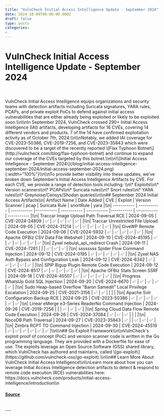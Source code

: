 ```yaml
---
title: "VulnCheck Initial Access Intelligence Update - September 2024"
date: 2024-10-09T00:00:00.000Z
draft: false
type: posts
categories: 
- 
---
```

# VulnCheck Initial Access Intelligence Update - September 2024

<br/>

<br/>
VulnCheck Initial Access Intelligence equips organizations and security teams with detection artifacts including Suricata signatures, YARA rules, PCAPs, and private exploit PoCs to defend against initial access vulnerabilities that are either already being exploited or likely to be exploited soon.\\n\\nIn September 2024, VulnCheck crossed 290+ Initial Access Intelligence (IAI) artifacts, developing artifacts for 16 CVEs, covering 14 different vendors and products. 7 of the 14 have confirmed exploitation activity as of October 7th, 2024.\\n\\nNotably, we added IAI coverage for CVE-2023-50386, CVE-2019-7256, and CVE-2023-35843 which were discovered to be a target of the recently reported \[Flax Typhoon Botnet\](http://vulncheck.com/blog/flax-typhoon-botnet) and continue to expand our coverage of the CVEs targeted by this botnet.\\n\\n!\[Initial Access Intelligence - September 2024\](/blog/initial-access-intelligence-september-2024/initial-access-september-2024.png){:width="100%"}\\n\\nTo provide better visibility into these updates, we’ve broken down September’s Initial Access Intelligence Artifacts by CVE. For each CVE, we provide a range of detection tools including: \\n\* Exploits\\n\* Version scanners\\n\* PCAPs\\n\* Suricata rules\\n\* Snort rules\\n\* YARA rules\\n\* Greynoise/Censys/Shodan queries\\n\\n## September 2024 Initial Access Artifacts\\n| Artifact Name | Date Added | CVE | Exploit | Version Scanner | pcap | Suricata Rule | snortRule | yara |\\n| ----------- | ----------- | ----------- |----------- | ----------- | ----------- |----------- | ----------- | ----------- |\\n| Traccar Image Upload Path Traversal RCE | 2024-09-05 | CVE-2024-24809 | ✅ | ✅ | ✅ | ✅ | ✅ | |\\n| Traccar Unrestricted File Upload | 2024-09-05 | CVE-2024-31214 | ✅ | ✅ | ✅ | ✅ | ✅ | |\\n| GiveWP Remote Code Execution | 2024-09-06 | CVE-2024-5932 | ✅ | ✅ | ✅ | ✅ | ✅ | |\\n| Apache OFBiz CSV Data File Webshell | 2024-09-10 | CVE-2024-45195 | ✅ | ✅ | ✅ | ✅ | ✅ | ✅ |\\n| Zyxel nebula\_ap\_redirect Crash | 2024-09-11 | CVE-2024-7261 | | | ✅ | ✅ | ✅ | |\\n| ssssssss Spider Flow Command Injection | 2024-09-12 | CVE-2024-0195 | ✅ | ✅ | ✅ | ✅ | ✅ | |\\n| Zyxel NAS Auth Bypass and Configuration Leak | 2024-09-12 | CVE-2024-6342 | ✅ | ✅ | ✅ | ✅ | ✅ | |\\n| SPIP Bigup Plugin Remote Code Execution | 2024-09-12 | CVE-2024-8517 | ✅ | ✅ | ✅ | ✅ | ✅ | |\\n| Apache OFBiz Stats Screen SSRF | 2024-09-18 | CVE-2024-45507 | ✅ | ✅ | ✅ | ✅ | ✅ | |\\n| Progress WhatsUp Gold SQL Injection | 2024-09-20 | CVE-2024-6670 | ✅ | ✅ | ✅ | ✅ | ✅ | |\\n| Sudo Heap-based Overflow "Baron Samedit" Local Privilege Escalation | 2024-09-25 | CVE-2021-3156 | ✅ | ✅ | | | | |\\n| Apache Solr Configuration Backup RCE | 2024-09-25 | CVE-2023-50386 | ✅ | ✅ | ✅ | ✅ | ✅ | ✅ |\\n| Linear eMerge e3-Series ReaderNo Command Injection | 2024-09-26 | CVE-2019-7256 | | | ✅ | ✅ | ✅ | |\\n| Spring Cloud Data Flow Remote Code Execution | 2024-09-26 | CVE-2024-37084 | ✅ | ✅ | ✅ | | | |\\n| NocoDB Path Traversal | 2024-09-27 | CVE-2023-35843 | ✅ | | ✅ | ✅ | ✅ | |\\n| Zimbra RCPT TO Command Injection | 2024-09-30 | CVE-2024-45519 | ✅ | ✅ | ✅ | ✅ | ✅ | ✅ |\\n\\n## Go Exploit Framework\\n\\nVulnCheck's exploit proof of concept (PoC) and version scanner code is written in the Go programming language. They are provided with a Dockerfile for ease of use. The exploits leverage an Open Source Software (OSS) shared library, which VulnCheck has authored and maintains, called \[go-exploit\](https://github.com/vulncheck-oss/go-exploit).\\n\\n## Learn More About VulnCheck Initial Access Intelligence\\n\\nLearn more about how you can leverage Initial Access Intelligence detection artifacts to detect & respond to remote code execution (RCE) vulnerabilities here: https://docs.vulncheck.com/products/initial-access-intelligence/introduction\\n

#### [Source](https://vulncheck.com/blog/initial-access-intelligence-september-2024)

<br/>
---
